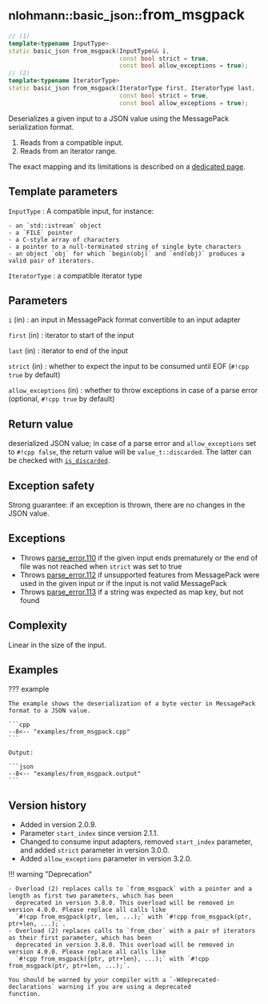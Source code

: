 # <small>nlohmann::basic_json::</small>from_msgpack

```cpp
// (1)
template<typename InputType>
static basic_json from_msgpack(InputType&& i,
                               const bool strict = true,
                               const bool allow_exceptions = true);
// (2)
template<typename IteratorType>
static basic_json from_msgpack(IteratorType first, IteratorType last,
                               const bool strict = true,
                               const bool allow_exceptions = true);
```

Deserializes a given input to a JSON value using the MessagePack serialization format.

1. Reads from a compatible input.
2. Reads from an iterator range.

The exact mapping and its limitations is described on a [dedicated page](../../features/binary_formats/messagepack.md).

## Template parameters

`InputType`
:   A compatible input, for instance:
    
    - an `std::istream` object
    - a `FILE` pointer
    - a C-style array of characters
    - a pointer to a null-terminated string of single byte characters
    - an object `obj` for which `begin(obj)` and `end(obj)` produces a valid pair of iterators.

`IteratorType`
:   a compatible iterator type

## Parameters

`i` (in)
:   an input in MessagePack format convertible to an input adapter

`first` (in)
:   iterator to start of the input

`last` (in)
:   iterator to end of the input

`strict` (in)
:   whether to expect the input to be consumed until EOF (`#!cpp true` by default)

`allow_exceptions` (in)
:   whether to throw exceptions in case of a parse error (optional, `#!cpp true` by default)

## Return value

deserialized JSON value; in case of a parse error and `allow_exceptions` set to `#!cpp false`, the return value will be
`value_t::discarded`.  The latter can be checked with [`is_discarded`](is_discarded.md).

## Exception safety

Strong guarantee: if an exception is thrown, there are no changes in the JSON value.

## Exceptions

- Throws [parse_error.110](../../home/exceptions.md#jsonexceptionparse_error110) if the given input ends prematurely or
  the end of  file was not reached when `strict` was set to true
- Throws [parse_error.112](../../home/exceptions.md#jsonexceptionparse_error112) if unsupported features from
  MessagePack were used in the given input or if the input is not valid MessagePack
- Throws [parse_error.113](../../home/exceptions.md#jsonexceptionparse_error113) if a string was expected as map key,
  but not found

## Complexity

Linear in the size of the input.

## Examples

??? example

    The example shows the deserialization of a byte vector in MessagePack format to a JSON value.
     
    ```cpp
    --8<-- "examples/from_msgpack.cpp"
    ```
    
    Output:
    
    ```json
    --8<-- "examples/from_msgpack.output"
    ```

## Version history

- Added in version 2.0.9.
- Parameter `start_index` since version 2.1.1.
- Changed to consume input adapters, removed `start_index` parameter, and added `strict` parameter in version 3.0.0.
- Added `allow_exceptions` parameter in version 3.2.0.

!!! warning "Deprecation"

    - Overload (2) replaces calls to `from_msgpack` with a pointer and a length as first two parameters, which has been
      deprecated in version 3.8.0. This overload will be removed in version 4.0.0. Please replace all calls like
      `#!cpp from_msgpack(ptr, len, ...);` with `#!cpp from_msgpack(ptr, ptr+len, ...);`.
    - Overload (2) replaces calls to `from_cbor` with a pair of iterators as their first parameter, which has been
      deprecated in version 3.8.0. This overload will be removed in version 4.0.0. Please replace all calls like
      `#!cpp from_msgpack({ptr, ptr+len}, ...);` with `#!cpp from_msgpack(ptr, ptr+len, ...);`.

    You should be warned by your compiler with a `-Wdeprecated-declarations` warning if you are using a deprecated
    function.
